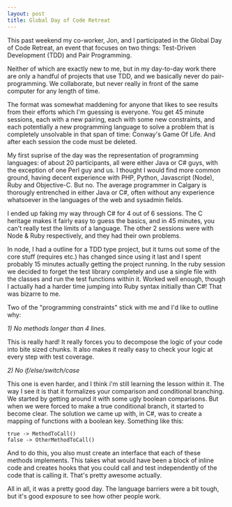 ```yaml
---
layout: post
title: Global Day of Code Retreat
---
```


This past weekend my co-worker, Jon, and I participated in the Global
Day of Code Retreat, an event that focuses on two things: Test-Driven
Development (TDD) and Pair Programming.

Neither of which are exactly new to me, but in my day-to-day work
there are only a handful of projects that use TDD, and we basically
never do pair-programming. We collaborate, but never really in front
of the same computer for any length of time.

The format was somewhat maddening for anyone that likes to see results
from their efforts which I'm guessing is everyone. You get 45 minute
sessions, each with a new pairing, each with some new constraints, and
each potentially a new programming language to solve a problem that is
completely unsolvable in that span of time: Conway's Game Of Life. And
after each session the code must be deleted.

My first suprise of the day was the representation of programming
languages: of about 20 participants, all were either Java or C# guys,
with the exception of one Perl guy and us. I thought I would find more
common ground, having decent experience with PHP, Python, Javascript
(Node), Ruby and Objective-C. But no. The average programmer in
Calgary is thorougly entrenched in either Java or C#, often without
any experience whatsoever in the languages of the web and sysadmin
fields.

I ended up faking my way through C# for 4 out of 6 sessions. The C
heritage makes it fairly easy to guess the basics, and in 45 minutes,
you can't really test the limits of a language. The other 2 sessions
were with Node & Ruby respectively, and they had their own problems.

In node, I had a outline for a TDD type project, but it turns out some
of the core stuff (requires etc.) has changed since using it last and
I spent probably 15 minutes actually getting the project running. In
the ruby session we decided to forget the test library completely and
use a single file with the classes and run the test functions within
it. Worked well enough, though I actually had a harder time jumping
into Ruby syntax initially than C#! That was bizarre to me.

Two of the "programming constraints" stick with me and I'd like to
outline why:

*1) No methods longer than 4 lines.*

This is really hard! It really forces you to decompose the logic of
your code into bite sized chunks. It also makes it really easy to
check your logic at every step with test coverage.

*2) No if/else/switch/case*

This one is even harder, and I think i'm still learning the lesson
within it. The way I see it is that it formalizes your comparison and
conditional branching. We started by getting around it with some ugly
boolean comparisons. But when we were forced to make a true
conditional branch, it started to become clear. The solution we came
up with, in C#, was to create a mapping of functions with a boolean
key. Something like this:

    true -> MethodToCall()
    false -> OtherMethodToCall()

And to do this, you also must create an interface that each of these
methods implements. This takes what would have been a block of inline
code and creates hooks that you could call and test independently of
the code that is calling it. That's pretty awesome actually.

All in all, it was a pretty good day. The language barriers were a bit
tough, but it's good exposure to see how other people work.
